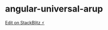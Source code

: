 # angular-universal-arup

[Edit on StackBlitz ⚡️](https://stackblitz.com/edit/angular-universal-arup)